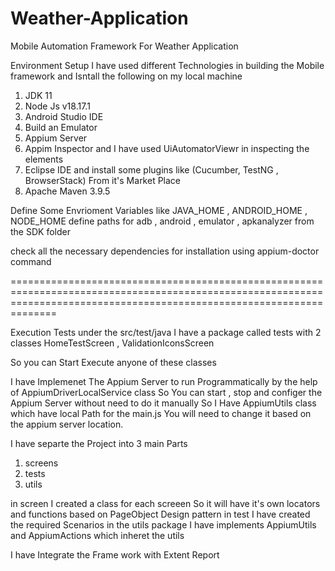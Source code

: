 # Weather-Application
Mobile Automation Framework  For Weather Application

Environment Setup
 I have used different Technologies in building the Mobile framework and Isntall the following on my local machine
 1) JDK 11 
 2) Node Js v18.17.1 
 3) Android Studio IDE
 4) Build an Emulator 
 5) Appium Server
 6) Appim Inspector and I have used UiAutomatorViewr in inspecting the elements
 7) Eclipse IDE and install some plugins like (Cucumber, TestNG , BrowserStack) From it's Market Place
 8) Apache Maven 3.9.5

Define Some Envrioment Variables like
JAVA_HOME , ANDROID_HOME , NODE_HOME 
define paths for adb , android , emulator , apkanalyzer from the SDK folder 

check all the necessary dependencies for installation using appium-doctor command 

==========================================================================================================================================================================


Execution Tests
under the src/test/java I have a package called tests with 2 classes HomeTestScreen , ValidationIconsScreen

So you can Start Execute anyone of these classes 

I have Implemenet The Appium Server to run Programmatically by the help of AppiumDriverLocalService class So You can start , stop and configer the Appium Server without need to do it manually
So I Have AppiumUtils class which have local Path for the main.js You will need to change it based on the appium server location.

I have separte the Project  into  3 main Parts 
1) screens
2) tests
3) utils

in screen I created a class for each screeen So it will have it's own locators and functions based on PageObject Design pattern
in test I have created the required Scenarios
in the utils package I have implements AppiumUtils and AppiumActions which inheret the utils

I have Integrate the Frame work with Extent Report 

